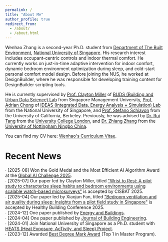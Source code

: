 ```yaml
---
permalink: /
title: "About Me"
author_profile: true
redirect_from: 
  - /about/
  - /about.html
---
```


Wenhao Zhang is a second-year Ph.D. student from [Department of The Built Environment](https://cde.nus.edu.sg/dbe/), [National University of Singapore](https://nus.edu.sg/). His research interest includes occupant-centric controls and indoor thermal comfort. He currently works on just-in-time adaptive intervention for indoor comfort, dynamic bedroom environment optimization during sleep, and cold-start personal comfort model design. Before joining the NUS, he worked at DesignBuilder, where he was responsible for developing training content for DesignBuilder scripting tools.

He is currently supervised by [Prof. Clayton Miller](https://cis.smu.edu.sg/faculty/profile/8346/clayton-miller) of [BUDS (Building and Urban Data Science) Lab](https://budslab.org/) from Singapore Management University, [Prof. Adrian Chong](https://cde.nus.edu.sg/dbe/staff/adrian-chong-dr/) of [IDEAS (Integrated Data, Energy Analysis + Simulation) Lab](https://ideaslab.io/) from the National University of Singapore, and [Prof. Stefano Schiavon](https://ced.berkeley.edu/people/stefano-schiavon) from the University of California, Berkeley. Previously, he was advised by [Dr. Rui Tang](https://profiles.ucl.ac.uk/82724) from the [University College London](https://www.ucl.ac.uk/bartlett/environment-energy-resources/bartlett-school-environment-energy-and-resources), and [Dr. Zhiang Zhang](https://research.nottingham.edu.cn/en/persons/zhiang-zhang) from the [University of Nottingham Ningbo China](https://www.nottingham.edu.cn/en/science-engineering/departments-schools/abe/home.aspx). 


You can find my CV here: [Wenhao's Curriculum Vitae](https://wenha0zhang.github.io/cv).

Recent News
======
∙ [2025-08] Won the Gold Medal and the Most Efficient AI Algorithm Award at the [Global AI Challenge 2025](https://www.globalaichallenge.com/en/competition/).<br />
∙ [2025-07] Our paper led by Clayton Miller, titled ["Wrist to Rest: A pilot study to characterize sleep habits and bedroom environments using scalable watch-based microsurveys"](researchgate.net/publication/393870238_Wrist_to_Rest_A_pilot_study_to_characterize_sleep_habits_and_bedroom_environments_using_scalable_watch-based_microsurveys?_sg%5B0%5D=0NarBWVXptWCep47Od-ZfKb2d95XKbE164ja2nGjZyGFjplotu0ufEbHKZId9rYl-S-Zb3GnXJS4xpMjVBqPWUryBg2W9aXuCnBsiYXh.Ti58BCo3uby5BUhObjHY63ebNOdG3zr8oGn1u8IwctuQUzoJTss60Lkin9PuAOtLyDuBOoTyqUJ-8Qk1dSn1Ig&_tp=eyJjb250ZXh0Ijp7ImZpcnN0UGFnZSI6Il9kaXJlY3QiLCJwYWdlIjoicHJvZmlsZSIsInBvc2l0aW9uIjoicGFnZUNvbnRlbnQifX0) is accepted by CISBAT 2025.<br />
∙ [2025-04] Our paper led by Xiaojun Fan, titled ["Bedroom ventilation and air quality during sleep: Insights from a pilot field study in Singapore"](https://www.researchgate.net/publication/394052941_Bedroom_ventilation_and_air_quality_during_sleep_Insights_from_a_pilot_field_study_in_Singapore) is accepted by Healthy Building Conference 2025.<br />
∙ [2024-12] One paper published by [Energy and Buildings](https://www.sciencedirect.com/science/article/pii/S037877882401363X).<br />
∙ [2024-04] One paper published by [Journal of Building Engineering](https://www.sciencedirect.com/science/article/pii/S2352710224010659?via%3Dihub).<br />
∙ [2024-01] Join National University of Singapore as a Ph.D. student with [HEATS (Heat Exposure, AcTivity, and Sleep) Project](https://www.linkedin.com/pulse/heats-project-stefano-schiavon-mfk5c/). <br />
∙ [2023-12] Awarded [Best Degree Mark Award](https://wenha0zhang.github.io/assets/bseer_prize_letter.pdf) (Top 1 in Master Program).<br />


